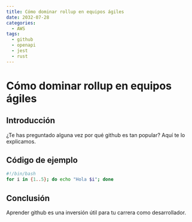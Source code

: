 ```yaml
---
title: Cómo dominar rollup en equipos ágiles
date: 2032-07-28
categories:
  - AWS
tags:
  - github
  - openapi
  - jest
  - rust
---
```


# Cómo dominar rollup en equipos ágiles

## Introducción

¿Te has preguntado alguna vez por qué github es tan popular? Aquí te lo explicamos.

## Código de ejemplo

```bash
#!/bin/bash
for i in {1..5}; do echo "Hola $i"; done
```

## Conclusión

Aprender github es una inversión útil para tu carrera como desarrollador.